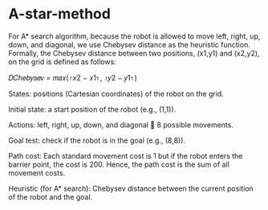 # A-star-method


For A* search algorithm, because the robot is allowed to move left, right, up, down, and diagonal, we use
Chebysev distance as the heuristic function. Formally, the Chebysev distance between two positions, (x1,y1)
and (x2,y2), on the grid is defined as follows:

𝐷𝐶ℎ𝑒𝑏𝑦𝑠𝑒𝑣 = 𝑚𝑎𝑥(⌈𝑥2 − 𝑥1⌉, ⌈𝑦2 − 𝑦1⌉)


States: positions (Cartesian coordinates) of the robot on the grid.

Initial state: a start position of the robot (e.g., (1,1)).

Actions: left, right, up, down, and diagonal  8 possible movements.

Goal test: check if the robot is in the goal (e.g., (8,8)).

Path cost: Each standard movement cost is 1 but if the robot enters the barrier point, the cost is 200. Hence, the path cost is the sum of all movement costs.

Heuristic (for A* search): Chebysev distance between the current position of the robot and the goal.
